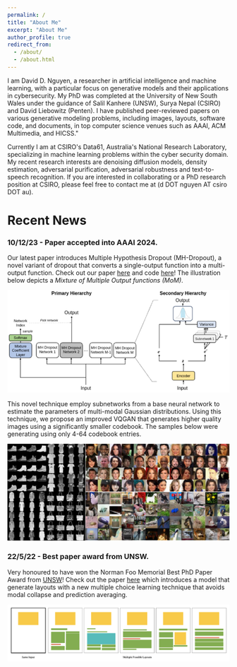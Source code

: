 ```yaml
---
permalink: /
title: "About Me"
excerpt: "About Me"
author_profile: true
redirect_from: 
  - /about/
  - /about.html
---
```


I am David D. Nguyen, a researcher in artificial intelligence and machine learning, with a particular focus on generative models and their applications in cybersecurity. 
My PhD was completed at the University of New South Wales under the guidance of Salil Kanhere (UNSW), Surya Nepal (CSIRO) and David Liebowitz (Penten).
I have published peer-reviewed papers on various generative modeling problems, including images, layouts, software code, and documents, in top computer science venues such as AAAI, ACM Multimedia, and HICSS."

Currently I am at CSIRO's Data61, Australia's National Research Laboratory, specializing in machine learning problems within the cyber security domain. 
My recent research interests are denoising diffusion models, density estimation, adversarial purification, adversarial robustness and text-to-speech recognition.
If you are interested in collaborating or a PhD research position at CSIRO, please feel free to contact me at (d DOT nguyen AT csiro DOT au).

Recent News
======

### 10/12/23 - Paper accepted into AAAI 2024.
Our latest paper introduces Multiple Hypothesis Dropout (MH-Dropout), a novel variant of dropout that converts a single-output function into a multi-output function. Check out our paper [here](https://ojs.aaai.org/index.php/AAAI/article/view/29358) and code [here](https://github.com/dngu7/multiple-hypothesis-dropout)!
The illustration below depicts a *Mixture of Multiple Output functions (MoM)*.

![diagram](/images/hierarchydiagram.png)

This novel technique employ subnetworks from a base neural network to estimate the parameters of multi-modal Gaussian distributions. 
Using this technique, we propose an improved VQGAN that generates higher quality images using a significantly smaller codebook. 
The samples below were generating using only 4-64 codebook entries.

![mhdimage](/images/mhd-images.png)


### 22/5/22 - Best paper award from UNSW.
Very honoured to have won the Norman Foo Memorial Best PhD Paper Award from [UNSW](https://www.unsw.edu.au/engineering/our-schools/computer-science-and-engineering/student-life/prizes-awards)! 
Check out the paper [here](https://dl.acm.org/doi/10.1145/3474085.3475525) which introduces a model that generate layouts with a new multiple choice learning technique that avoids modal collapse and prediction averaging.

![layoutpreview](/images/layout_preview.png)

